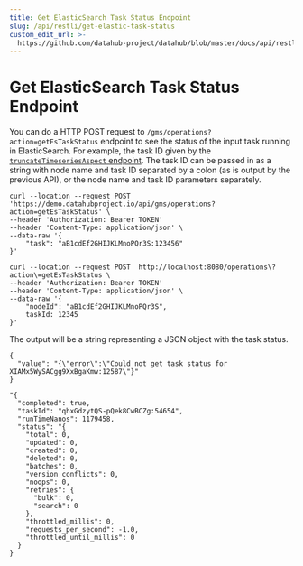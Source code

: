 ```yaml
---
title: Get ElasticSearch Task Status Endpoint
slug: /api/restli/get-elastic-task-status
custom_edit_url: >-
  https://github.com/datahub-project/datahub/blob/master/docs/api/restli/get-elastic-task-status.md
---
```


# Get ElasticSearch Task Status Endpoint

You can do a HTTP POST request to `/gms/operations?action=getEsTaskStatus` endpoint to see the status of the input task running in ElasticSearch. For example, the task ID given by the [`truncateTimeseriesAspect` endpoint](./truncate-time-series-aspect.md). The task ID can be passed in as a string with node name and task ID separated by a colon (as is output by the previous API), or the node name and task ID parameters separately.

```
curl --location --request POST 'https://demo.datahubproject.io/api/gms/operations?action=getEsTaskStatus' \
--header 'Authorization: Bearer TOKEN'
--header 'Content-Type: application/json' \
--data-raw '{
    "task": "aB1cdEf2GHIJKLMnoPQr3S:123456"
}'

curl --location --request POST  http://localhost:8080/operations\?action\=getEsTaskStatus \
--header 'Authorization: Bearer TOKEN'
--header 'Content-Type: application/json' \
--data-raw '{
    "nodeId": "aB1cdEf2GHIJKLMnoPQr3S",
    taskId: 12345
}'
```

The output will be a string representing a JSON object with the task status.

```
{
  "value": "{\"error\":\"Could not get task status for XIAMx5WySACgg9XxBgaKmw:12587\"}"
}
```

```
"{
  "completed": true,
  "taskId": "qhxGdzytQS-pQek8CwBCZg:54654",
  "runTimeNanos": 1179458,
  "status": "{
    "total": 0,
    "updated": 0,
    "created": 0,
    "deleted": 0,
    "batches": 0,
    "version_conflicts": 0,
    "noops": 0,
    "retries": {
      "bulk": 0,
      "search": 0
    },
    "throttled_millis": 0,
    "requests_per_second": -1.0,
    "throttled_until_millis": 0
  }
}
```
